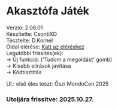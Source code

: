 # Akasztófa Játék
Verzió: 2.06.01  
Készítette: CsontiXD  
Tesztelte: D.Kornel  
Oldal elérése: [Katt az eléréshez](https://csonti490.github.io/akasztofa/)  
Legutóbbi frissítés(ek):  
-> Új funkció: ('Tudom a megoldást' gomb)  
-> Kisebb elírások javítása  
-> Kódtisztítás

UI.: első éles teszt: Őszi MondoCon 2025
  
### Utoljára frissítve: 2025.10.27.

